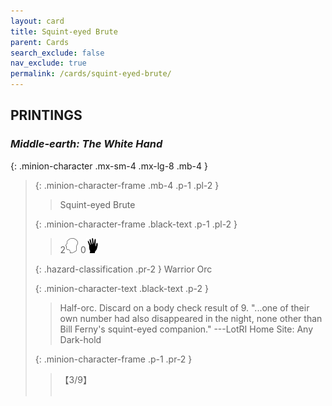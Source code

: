 ```yaml
---
layout: card
title: Squint-eyed Brute
parent: Cards
search_exclude: false
nav_exclude: true
permalink: /cards/squint-eyed-brute/
---
```


## PRINTINGS


### _Middle-earth: The White Hand_

{: .minion-character .mx-sm-4 .mx-lg-8 .mb-4 }
> {: .minion-character-frame .mb-4 .p-1 .pl-2 }
> > <div class="hazard-mp"></div>
> > <div class="card-name">Squint-eyed Brute</div>
>
> {: .minion-character-frame .black-text .p-1 .pl-2 }
> > 2![](/assets/images/mind.svg) 0![](/assets/images/di.svg)
>
> {: .hazard-classification .pr-2 }
> Warrior Orc
>
> {: .minion-character-text .black-text .p-2 }
> > Half-orc. Discard on a body check result of 9.  "...one of their own number had also disappeared in the night, none other than Bill Ferny's squint-eyed companion."  ---LotRI  Home Site: Any Dark-hold 
>
> {: .minion-character-frame .p-1 .pr-2 }
> > <div class="card-shield">【3/9】</div>
> > <div class="card-corruption-white">&nbsp;</div>
